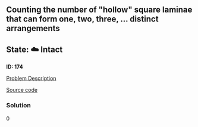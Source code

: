 ## Counting the number of "hollow" square laminae that can form one, two, three, ... distinct arrangements

## State: :cloud: **Intact**

**ID: 174**

[Problem Description](https://projecteuler.net/problem=174)

[Source code](main.cpp)

### Solution
0